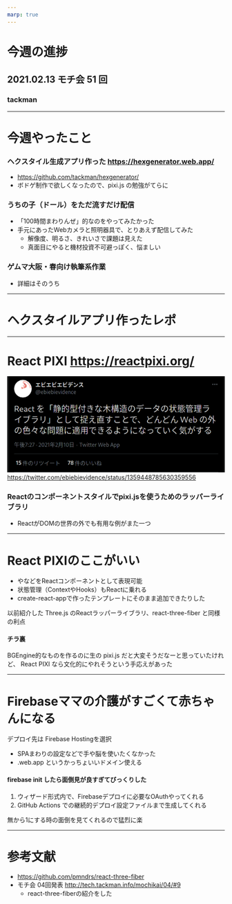 ```yaml
---
marp: true
---
```


# 今週の進捗

## 2021.02.13 モチ会 51 回

### tackman

---

# 今週やったこと

### ヘクスタイル生成アプリ作った https://hexgenerator.web.app/

- https://github.com/tackman/hexgenerator/
- ボドゲ制作で欲しくなったので、pixi.js の勉強がてらに

### うちの子（ドール）をただ流すだけ配信

- 「100時間まわりんぜ」的なのをやってみたかった
- 手元にあったWebカメラと照明器具で、とりあえず配信してみた
  - 解像度、明るさ、きれいさで課題は見えた
  - 真面目にやると機材投資不可避っぽく、悩ましい


### ゲムマ大阪・春向け執筆系作業

- 詳細はそのうち

---

# ヘクスタイルアプリ作ったレポ

---

# React PIXI https://reactpixi.org/

![](tweet.png) https://twitter.com/ebiebievidence/status/1359448785630359556

### Reactのコンポーネントスタイルでpixi.jsを使うためのラッパーライブラリ

- ReactがDOMの世界の外でも有用な例がまた一つ

---

# React PIXIのここがいい

- <Sprite>や<Stage>などをReactコンポーネントとして表現可能
- 状態管理（ContextやHooks）もReactに乗れる
- create-react-appで作ったテンプレートにそのまま追加できたりした


以前紹介した Three.js のReactラッパーライブラリ、react-three-fiber と同様の利点

#### チラ裏

BGEngine的なものを作るのに生の pixi.js だと大変そうだなーと思っていたけれど、
React PIXI なら文化的にやれそうという手応えがあった

---

# Firebaseママの介護がすごくて赤ちゃんになる

デプロイ先は  Firebase Hostingを選択

- SPAまわりの設定などで手や脳を使いたくなかった
- .web.app というかっちょいいドメイン使える

#### firebase init したら面倒見が良すぎてびっくりした

1. ウィザード形式内で、Firebaseデプロイに必要なOAuthやってくれる
2. GitHub Actions での継続的デプロイ設定ファイルまで生成してくれる

無から1にする時の面倒を見てくれるので猛烈に楽

---

# 参考文献

- https://github.com/pmndrs/react-three-fiber
- モチ会 04回発表 http://tech.tackman.info/mochikai/04/#9
  - react-three-fiberの紹介をした